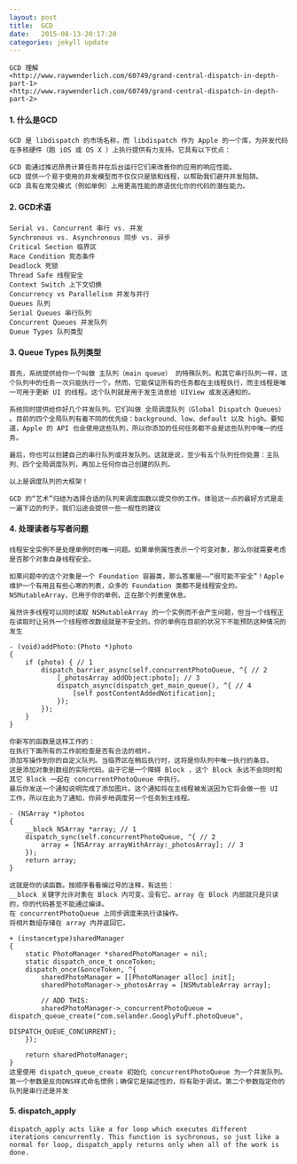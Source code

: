 ```yaml
---
layout: post
title:  GCD
date:   2015-08-13-20:17:20
categories: jekyll update
---
```


	GCD 理解
	<http://www.raywenderlich.com/60749/grand-central-dispatch-in-depth-part-1>
	<http://www.raywenderlich.com/60749/grand-central-dispatch-in-depth-part-2>


#### 1. 什么是GCD
	
	GCD 是 libdispatch 的市场名称，而 libdispatch 作为 Apple 的一个库，为并发代码在多核硬件（跑 iOS 或 OS X ）上执行提供有力支持。它具有以下优点：

	GCD 能通过推迟昂贵计算任务并在后台运行它们来改善你的应用的响应性能。
	GCD 提供一个易于使用的并发模型而不仅仅只是锁和线程，以帮助我们避开并发陷阱。
	GCD 具有在常见模式（例如单例）上用更高性能的原语优化你的代码的潜在能力。

#### 2. GCD术语

	Serial vs. Concurrent 串行 vs. 并发
	Synchronous vs. Asynchronous 同步 vs. 异步
	Critical Section 临界区
	Race Condition 竞态条件
	Deadlock 死锁
	Thread Safe 线程安全
	Context Switch 上下文切换
	Concurrency vs Parallelism 并发与并行
	Queues 队列
	Serial Queues 串行队列
	Concurrent Queues 并发队列
	Queue Types 队列类型

#### 3. Queue Types 队列类型

	首先，系统提供给你一个叫做 主队列（main queue） 的特殊队列。和其它串行队列一样，这个队列中的任务一次只能执行一个。然而，它能保证所有的任务都在主线程执行，而主线程是唯一可用于更新 UI 的线程。这个队列就是用于发生消息给 UIView 或发送通知的。

	系统同时提供给你好几个并发队列。它们叫做 全局调度队列（Global Dispatch Queues） 。目前的四个全局队列有着不同的优先级：background、low、default 以及 high。要知道，Apple 的 API 也会使用这些队列，所以你添加的任何任务都不会是这些队列中唯一的任务。

	最后，你也可以创建自己的串行队列或并发队列。这就是说，至少有五个队列任你处置：主队列、四个全局调度队列，再加上任何你自己创建的队列。

	以上是调度队列的大框架！

	GCD 的“艺术”归结为选择合适的队列来调度函数以提交你的工作。体验这一点的最好方式是走一遍下边的列子，我们沿途会提供一些一般性的建议

#### 4. 处理读者与写者问题

	线程安全实例不是处理单例时的唯一问题。如果单例属性表示一个可变对象，那么你就需要考虑是否那个对象自身线程安全。

	如果问题中的这个对象是一个 Foundation 容器类，那么答案是——“很可能不安全”！Apple 维护一个有用且有些心寒的列表，众多的 Foundation 类都不是线程安全的。 NSMutableArray，已用于你的单例，正在那个列表里休息。

	虽然许多线程可以同时读取 NSMutableArray 的一个实例而不会产生问题，但当一个线程正在读取时让另外一个线程修改数组就是不安全的。你的单例在目前的状况下不能预防这种情况的发生

	- (void)addPhoto:(Photo *)photo
	{
	    if (photo) { // 1
	        dispatch_barrier_async(self.concurrentPhotoQueue, ^{ // 2 
	            [_photosArray addObject:photo]; // 3
	            dispatch_async(dispatch_get_main_queue(), ^{ // 4
	                [self postContentAddedNotification]; 
	            });
	        });
	    }
	}

	你新写的函数是这样工作的：
	在执行下面所有的工作前检查是否有合法的相片。
	添加写操作到你的自定义队列。当临界区在稍后执行时，这将是你队列中唯一执行的条目。
	这是添加对象到数组的实际代码。由于它是一个障碍 Block ，这个 Block 永远不会同时和其它 Block 一起在 concurrentPhotoQueue 中执行。
	最后你发送一个通知说明完成了添加图片。这个通知将在主线程被发送因为它将会做一些 UI 工作，所以在此为了通知，你异步地调度另一个任务到主线程。

	- (NSArray *)photos
	{
	    __block NSArray *array; // 1
	    dispatch_sync(self.concurrentPhotoQueue, ^{ // 2
	        array = [NSArray arrayWithArray:_photosArray]; // 3
	    });
	    return array;
	}

	这就是你的读函数。按顺序看看编过号的注释，有这些：
	__block 关键字允许对象在 Block 内可变。没有它，array 在 Block 内部就只是只读的，你的代码甚至不能通过编译。
	在 concurrentPhotoQueue 上同步调度来执行读操作。
	将相片数组存储在 array 内并返回它。

	+ (instancetype)sharedManager
	{
	    static PhotoManager *sharedPhotoManager = nil;
	    static dispatch_once_t onceToken;
	    dispatch_once(&onceToken, ^{
	        sharedPhotoManager = [[PhotoManager alloc] init];
	        sharedPhotoManager->_photosArray = [NSMutableArray array];

	        // ADD THIS:
	        sharedPhotoManager->_concurrentPhotoQueue = dispatch_queue_create("com.selander.GooglyPuff.photoQueue",
	                                                    DISPATCH_QUEUE_CONCURRENT); 
	    });

	    return sharedPhotoManager;
	}
	这里使用 dispatch_queue_create 初始化 concurrentPhotoQueue 为一个并发队列。第一个参数是反向DNS样式命名惯例；确保它是描述性的，将有助于调试。第二个参数指定你的队列是串行还是并发

#### 5. dispatch_apply
	
	dispatch_apply acts like a for loop which executes different iterations concurrently. This function is sychronous, so just like a normal for loop, dispatch_apply returns only when all of the work is done.

	


[jekyll]:      http://jekyllrb.com
[jekyll-gh]:   https://github.com/jekyll/jekyll
[jekyll-help]: https://github.com/jekyll/jekyll-help
